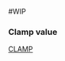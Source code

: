 
#WIP 

### Clamp value

[CLAMP](https://developer-old.gnome.org/glib/stable/glib-Standard-Macros.html#CLAMP:CAPS)